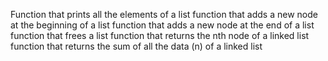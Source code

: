 Function that prints all the elements of a list
function that adds a new node at the beginning of a list
function that adds a new node at the end of a list
function that frees a list
function that returns the nth node of a linked list
function that returns the sum of all the data (n) of a linked list
